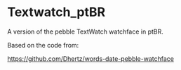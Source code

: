 Textwatch_ptBR
==============

A version of the pebble TextWatch watchface in ptBR.

Based on the code from: 

https://github.com/Dhertz/words-date-pebble-watchface
